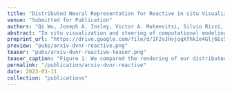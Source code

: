 ```yaml
---
title: "Distributed Neural Representation for Reactive in situ Visualization"
venue: "Submitted for Publication"
authors: "Qi Wu, Joseph A. Insley, Victor A. Mateevitsi, Silvio Rizzi, Michael E. Papka, and Kwan Liu Ma"
abstract: "In situ visualization and steering of computational modeling can be effectively achieved using reactive programming, which leverages temporal abstraction and data caching mechanisms to create dynamic workflows. However, implementing a temporal cache for large-scale simulations can be challenging. Implicit neural networks have proven effective in compressing large volume data. However, their application to distributed data has yet to be fully explored. In this work, we develop an implicit neural representation for distributed volume data and incorporate it into the DIVA reactive programming system. This implementation enables us to build an in situ temporal caching system with a capacity 100 times larger than previously achieved. We integrate our implementation into the Ascent infrastructure and evaluate its performance using real-world simulations."
preprint_url: "https://drive.google.com/file/d/1F2vJHvjoqXfhkIe4Glj6EcSNSQNx1pd7/view?usp=share_link"
preview: "pubs/arxiv-dvnr-reactive.png"
teaser: "pubs/arxiv-dvnr-reactive-teaser.png"
teaser_caption: "Figure 1: We compared the rendering of our distributed neural representations using varying numbers of training steps. The data was distributed to two MPI ranks and trained using two NVIDIA A100-40G GPUs on the ALCF Polaris supercomputer. Partition boundaries were highlighted using white lines in A) and B). C) are zoomed views of A) near partition boundaries. In 1C), an obvious discontinuity is visible at the partition boundary. With more training steps in 2), the discontinuity becomes less obvious, but high frequency noises are still visible. However, in 3), with sufficient training steps, these artifacts are no longer visible. We used flow field data generated from the S3D simulation for this experiment."
permalink: "/publication/arxiv-dvnr-reactive"
date: 2023-03-11
collection: "publications"
---
```

